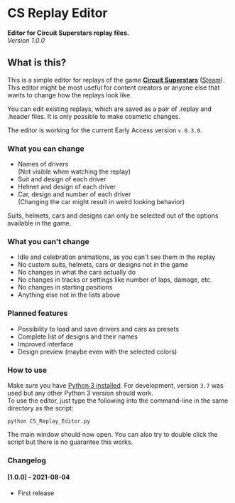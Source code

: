 # CS Replay Editor
**Editor for Circuit Superstars replay files.**\
*Version 1.0.0*

## What is this?
This is a simple editor for replays of the game [**Circuit Superstars**](https://www.originalfiregames.com/circuit-superstars "Circuit Superstars") ([Steam](https://store.steampowered.com/app/1097130/Circuit_Superstars/ "Circuit Superstars on Steam")).\
This editor might be most useful for content creators or anyone else that wants to change how the replays look like.

You can edit existing replays, which are saved as a pair of .replay and .header files.
It is only possible to make cosmetic changes.

The editor is working for the current Early Access version `v.0.3.0`.

### What you can change
- Names of drivers\
  (Not visible when watching the replay)
- Suit and design of each driver
- Helmet and design of each driver
- Car, design and number of each driver\
  (Changing the car might result in weird looking behavior)

Suits, helmets, cars and designs can only be selected out of the options available in the game.

### What you can't change
- Idle and celebration animations, as you can't see them in the replay
- No custom suits, helmets, cars or designs not in the game
- No changes in what the cars actually do
- No changes in tracks or settings like number of laps, damage, etc.
- No changes in starting positions
- Anything else not in the lists above

### Planned features
- Possibility to load and save drivers and cars as presets
- Complete list of designs and their names
- Improved interface
- Design preview (maybe even with the selected colors)

### How to use
Make sure you have [Python 3 installed](https://www.python.org/downloads/ 'Install Python 3'). For development, version `3.7` was used but any other Python 3 version should work.\
To use the editor, just type the following into the command-line in the same directory as the script:
```shell
python CS_Replay_Editor.py
```
The main window should now open. You can also try to double click the script but there is no guarantee this works.

### Changelog
#### [1.0.0] - 2021-08-04
- First release
